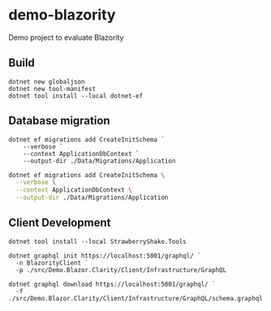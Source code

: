 # demo-blazority

Demo project to evaluate Blazority

## Build

```pwsh
dotnet new globaljson
dotnet new tool-manifest
dotnet tool install --local dotnet-ef
```

## Database migration

```pwsh
dotnet ef migrations add CreateInitSchema `
    --verbose `
    --context ApplicationDbContext `
    --output-dir ./Data/Migrations/Application
```

```bash
dotnet ef migrations add CreateInitSchema \
  --verbose \
  --context ApplicationDbContext \
  --output-dir ./Data/Migrations/Application
```

## Client Development

```pwsh
dotnet tool install --local StrawberryShake.Tools
```

```pwsh
dotnet graphql init https://localhost:5001/graphql/ `
  -n BlazorityClient `
  -p ./src/Demo.Blazor.Clarity/Client/Infrastructure/GraphQL
```

```pwsh
dotnet graphql download https://localhost:5001/graphql/ `
  -f ./src/Demo.Blazor.Clarity/Client/Infrastructure/GraphQL/schema.graphql
```
